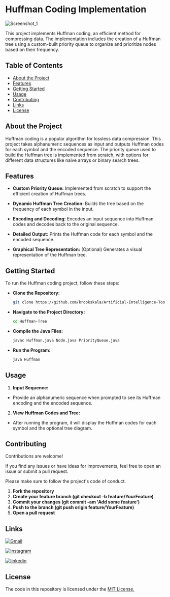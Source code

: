 
# Huffman Coding Implementation

![Screenshot_1](https://github.com/user-attachments/assets/9ec19777-1884-4503-b580-5ed95fcb26cc)


This project implements Huffman coding, an efficient method for compressing data. The implementation includes the creation of a Huffman tree using a custom-built priority queue to organize and prioritize nodes based on their frequency.


## Table of Contents

- [About the Project](#about-the-project)
- [Features](#features)
- [Getting Started](#getting-started)
- [Usage](#usage)
- [Contributing](#contributing)
- [Links](#links)
- [License](#license)
## About the Project

Huffman coding is a popular algorithm for lossless data compression. This project takes alphanumeric sequences as input and outputs Huffman codes for each symbol and the encoded sequence. The priority queue used to build the Huffman tree is implemented from scratch, with options for different data structures like naive arrays or binary search trees.

## Features

- **Custom Priority Queue:** Implemented from scratch to support the efficient creation of Huffman trees.

- **Dynamic Huffman Tree Creation:** Builds the tree based on the frequency of each symbol in the input.

- **Encoding and Decoding:** Encodes an input sequence into Huffman codes and decodes back to the original sequence.

- **Detailed Output:** Prints the Huffman code for each symbol and the encoded sequence.

- **Graphical Tree Representation:** (Optional) Generates a visual representation of the Huffman tree.


## Getting Started

To run the Huffman coding project, follow these steps:

- **Clone the Repository:**
   ```sh
   git clone https://github.com/krookskala/Artificial-Intelligence-Tools-Projects/tree/main/Huffman-Tree.git

   ```

- **Navigate to the Project Directory:**
    ```sh
    cd Huffman-Tree

    ```

- **Compile the Java Files:**
    ```sh
    javac Huffman.java Node.java PriorityQueue.java

    ```

- **Run the Program:**
    ```sh
    java Huffman

    ```




## Usage
1. **Input Sequence:**
- Provide an alphanumeric sequence when prompted to see its Huffman encoding and the encoded sequence.

2. **View Huffman Codes and Tree:**
- After running the program, it will display the Huffman codes for each symbol and the optional tree diagram.







## Contributing

Contributions are welcome!

If you find any issues or have ideas for improvements, feel free to open an issue or submit a pull request.

Please make sure to follow the project's code of conduct.

1. **Fork the repository**
2. **Create your feature branch (git checkout -b feature/YourFeature)**
3. **Commit your changes (git commit -am 'Add some feature')**
4. **Push to the branch (git push origin feature/YourFeature)**
5. **Open a pull request**


## Links

[![Gmail](https://img.shields.io/badge/ismailsariarslan7@gmail.com-D14836?style=for-the-badge&logo=gmail&logoColor=white)](ismailsariarslan7@gmail.com)

[![instagram](https://img.shields.io/badge/Instagram-E4405F?style=for-the-badge&logo=instagram&logoColor=white)](https://www.instagram.com/ismailsariarslan/)

[![linkedin](https://img.shields.io/badge/linkedin-0A66C2?style=for-the-badge&logo=linkedin&logoColor=white)](https://www.linkedin.com/in/ismailsariarslan/)
## License

The code in this repository is licensed under the [MIT License.](https://choosealicense.com/licenses/mit/)

